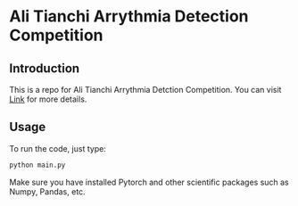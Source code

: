 # Ali Tianchi Arrythmia Detection Competition

## Introduction

This is a repo for Ali Tianchi Arrythmia Detction Competition. You can visit [Link](https://tianchi.aliyun.com/competition/entrance/231754/introduction) for more details.

## Usage

To run the code, just type:
```bash
python main.py
```

Make sure you have installed Pytorch and other scientific packages such as Numpy, Pandas, etc.
